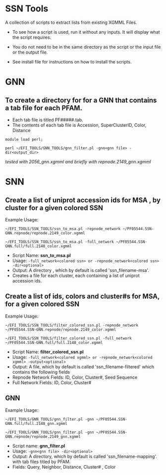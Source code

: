 # SSN Tools

A collection of scripts to extract lists from existing XGMML Files.

* To see how a script is used, run it without any inputs. It will display what the script requires.

* You do not need to be in the same directory as the script or the input file or the output file.

* See install file for instructions on how to install the scripts.

# GNN

## To create a directory for for a GNN that contains a tab file for each PFAM.
* Each tab file is titled PF#####.tab. 
* The contents of each tab file is Accession, SuperClusterID, Color, Distance

`module load perl;`

`perl ~/EFI_TOOLS/GNN_TOOLS/gnn_filter.pl -gnn<gnn file> -dir<output_dir> `

*tested with 2056_gnn.xgmml and briefly with repnode.2149_gnn.xgmml*

# SNN

## Create a list of uniprot accession ids for MSA , by cluster for a given colored SSN
Example Usage:  

`~/EFI_TOOLS/SSN_TOOLS/ssn_to_msa.pl -repnode_network ~/PF05544.SSN-GNN.repnode/repnode.2149_color.xgmml`

`~/EFI_TOOLS/SSN_TOOLS/ssn_to_msa.pl -full_network ~/PF05544.SSN-GNN.full/full.2148_color.xgmml`

*  Script Name: **ssn_to_msa.pl**
*  Usage: `-full_network<colored ssn> or -repnode_network<colored ssn> -dir<optional>`
*  Output: A directory , which by default is called 'ssn_filename-msa'.
*  Creates a file for each cluster, each containing a list of uniprot accession ids.
  
## Create a list of ids, colors and cluster#s for MSA, for a given colored SSN
Example Usage:

`~/EFI_TOOLS/SSN_TOOLS/filter_colored_ssn.pl -repnode_network ~/PF05544.SSN-GNN.repnode/repnode.2149_color.xgmml `

`~/EFI_TOOLS/SSN_TOOLS/filter_colored_ssn.pl -full_network ~/PF05544.SSN-GNN.full/full.2148_color.xgmml `

* Script Name: **filter_colored_ssn.pl**
* Usage: `-full_network<colored xgmml> or -repnode_network<colored xgmml> -output<optional>`
* Output: A file, which by default is called 'ssn_filename-filtered' which contains the following fields
 *  Repnode Network Fields: ID, Color, Cluster#, Seed Sequence
 *  Full Network Fields: ID, Color, Cluster#

## GNN

Example Usage:

`~/EFI_TOOLS/GNN_TOOLS/gnn_filter.pl -gnn ~/PF05544.SSN-GNN.full/full.2148_gnn.xgmml`

`~/EFI_TOOLS/GNN_TOOLS/gnn_filter.pl -gnn ~/PF05544.SSN-GNN.repnode/repnode.2149_gnn.xgmml`

* Script name: **gnn_filter.pl**
* Usage: `-gnn<gnn file> -dir<optional> `
* Output: A directory,   which by default is called 'ssn_filename-mapping'. with tab files titled by PFAM.
* Fields: Query, Neighbor, Distance, Cluster# , Color










